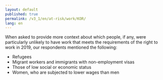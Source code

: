 ```yaml
---
layout: default
published: true
permalink: /v3_1/en/at-risk/work/KOR/
lang: en
---
```


When asked to provide more context about which people, if any, were particularly unlikely to have work that meets the requirements of the right to work in 2019, our respondents mentioned the following:
- Refugees 
- Migrant workers and immigrants with non-employment visas
- Those of low social or economic status  
- Women, who are subjected to lower wages than men 